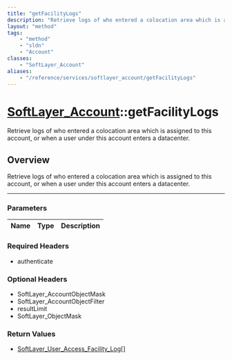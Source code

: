 ```yaml
---
title: "getFacilityLogs"
description: "Retrieve logs of who entered a colocation area which is assigned to this account, or when a user under this account ente... "
layout: "method"
tags:
    - "method"
    - "sldn"
    - "Account"
classes:
    - "SoftLayer_Account"
aliases:
    - "/reference/services/softlayer_account/getFacilityLogs"
---
```

# [SoftLayer_Account](/reference/services/SoftLayer_Account)::getFacilityLogs


Retrieve logs of who entered a colocation area which is assigned to this account, or when a user under this account enters a datacenter.


## Overview 
Retrieve logs of who entered a colocation area which is assigned to this account, or when a user under this account enters a datacenter.

-----

### Parameters 
|Name | Type | Description |
| --- | --- | --- |


### Required Headers
* authenticate


### Optional Headers
* SoftLayer_AccountObjectMask
* SoftLayer_AccountObjectFilter
* resultLimit
* SoftLayer_ObjectMask

### Return Values
* <a href='/reference/datatypes/SoftLayer_User_Access_Facility_Log'>SoftLayer_User_Access_Facility_Log[] </a>





